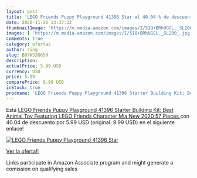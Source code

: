 ```yaml
---
layout: post
title: 'LEGO Friends Puppy Playground 41396 Star al 40.04 % de descuento'
date: 2020-11-26 13:37:32
thumbnailImage: 'https://m.media-amazon.com/images/I/51Q+BRhUGCL._SL200_.jpg'
images: [ 'https://m.media-amazon.com/images/I/51Q+BRhUGCL._SL200_.jpg' ]
comments: true
category: ofertas
author: ring
slug: B07WJJG65H
description:
actualPrice: 5.99 USD
currency: USD
price: 5.99
comparePrice: 9.99 USD
inStock: true
prodname: 'LEGO Friends Puppy Playground 41396 Starter Building Kit; Best Animal Toy Featuring LEGO Friends Character Mia  New 2020  57 Pieces '
---
```


Está [LEGO Friends Puppy Playground 41396 Starter Building Kit; Best Animal Toy Featuring LEGO Friends Character Mia  New 2020  57 Pieces ](https://www.amazon.com/dp/B07WJJG65H/?tag=tolees-20) con 40.04 de descuento por 5.99 USD (original: 9.99 USD) en el siguiente enlace!

[![LEGO Friends Puppy Playground 41396 Star](https://m.media-amazon.com/images/I/51Q+BRhUGCL._SL200_.jpg)](https://www.amazon.com/dp/B07WJJG65H/?tag=tolees-20)

[Ver la oferta!!](https://www.amazon.com/dp/B07WJJG65H/?tag=tolees-20)

Links participate in Amazon Associate program and might generate a comission on qualifying sales


